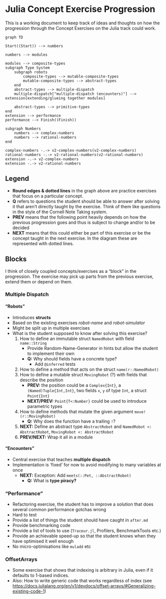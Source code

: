 # Julia Concept Exercise Progression

This is a working document to keep track of ideas and thoughts on how the progression through the Concept Exercises on the Julia track could work.

```mermaid
graph TD

Start((Start)) --> numbers

numbers --> modules

modules --> composite-types
subgraph Type System
	subgraph robots
		composite-types --> mutable-composite-types
		mutable-composite-types --> abstract-types
	end
	abstract-types --> multiple-dispatch
	multiple-dispatch["multiple-dispatch (encounters)"] --> extension[extending/glueing together modules]

	abstract-types --> primitive-types
end
extension --> performance
performance --> Finish((Finish))

subgraph Numbers
	numbers --> complex-numbers
	numbers --> rational-numbers
end

complex-numbers -.-> v2-complex-numbers(v2-complex-numbers)
rational-numbers -.-> v2-rational-numbers(v2-rational-numbers)
extension -.-> v2-complex-numbers
extension -.-> v2-rational-numbers
```

## Legend

- **Round edges & dotted lines** in the graph above are practice exercises that focus on a particular concept.
- **Q** refers to questions the student should be able to answer after solving it that aren’t directly taught by the exercise. Think of them like questions in the style of the Cornell Note Taking system.
- **PREV** means that the following point heavily depends on how the previous progression goes and thus is subject to change and/or to be decided
- **NEXT** means that this could either be part of this exercise or be the concept taught in the next exercise. In the diagram these are represented with dotted lines.

## Blocks

I think of closely coupled concepts/exercises as a “block” in the progression. The exercise may pick up parts from the previous exercise, extend them or depend on them.

### Multiple Dispatch

#### “Robots”

<!-- prettier-ignore -->
- Introduces **structs**
- Based on the existing exercises _robot-name_ and _robot-simulator_
- Might be split up in multiple exercises
- What is the student supposed to know after solving this exercise?
    1. How to define an immutable struct `NamedRobot` with field `name::String`
        - Provide Random-Name-Generator in hints but allow the student to implement their own
        - **Q:** Why should fields have a concrete type?
            - Add `@inferred` tests
    1. How to define a method that acts on the struct `name(r::NamedRobot)`
    1. How to define a mutable struct `MovingRobot` (?) with fields that describe the position
        - **PREV:** the position could be a `Complex{Int}`, a `(Named)Tuple{Int,Int}`, two fields `x`, `y` of type `Int`, a struct `Point{Int}`
        - **NEXT/PREV:** `Point{T<:Number}` could be used to introduce parametric types
    1. How to define methods that mutate the given argument `move!(r::MovingRobot)`
        - **Q:** Why does the function have a trailing `!`?
    1. **NEXT:** Define an abstract type `AbstractRobot` and `NamedRobot <: AbstractRobot`, `MovingRobot <: AbstractRobot`
    1. **PREV/NEXT:** Wrap it all in a module

#### “Encounters”

<!-- prettier-ignore -->
- Central exercise that teaches **multiple dispatch**
- Implementation is ‘fixed’ for now to avoid modifying to many variables at once
   - **NEXT:** Exception: Add `meets(::Pet, ::AbstractRobot)`
        - **Q:** What is **type piracy?**

### “Performance”

- Refactoring exercise, the student has to improve a solution that does several common performance gotchas wrong
- Hard to test
- Provide a list of things the student should have caught in `after.md`
- Provide benchmarking code
- Provide a list of tools to use (`Traceur.jl`, Profilers, BenchmarkTools etc.)
- Provide an achievable speed-up so that the student knows when they have optimised it well enough
- No micro-optimisations like `muladd` etc

### OffsetArrays

- Some exercise that shows that indexing is arbitrary in Julia, even if it defaults to 1-based indices.
- Also: How to write generic code that works regardless of index (see https://docs.julialang.org/en/v1/devdocs/offset-arrays/#Generalizing-existing-code-1)
